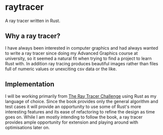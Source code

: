 # raytracer

A ray tracer written in Rust.

## Why a ray tracer?

I have always been interested in computer graphics and had always wanted to
write a ray tracer since doing my Advanced Graphics course at university, so it
seemed a natural fit when trying to find a project to learn Rust with. In
addition ray tracing produces beautiful images rather than files full of numeric
values or unexciting csv data or the like.

## Implementation

I will be working primarily from [The Ray Tracer
Challenge](http://raytracerchallenge.com) using Rust as my language of choice.
Since the book provides only the general algorithm and test cases it will
provide an opportunity to use some of Rust's more interesting features and its
ease of refactoring to refine the design as time goes on. While I am mostly
intending to follow the book, a ray tracer provides ample opportunity for
extension and playing around with optimisations later on.
